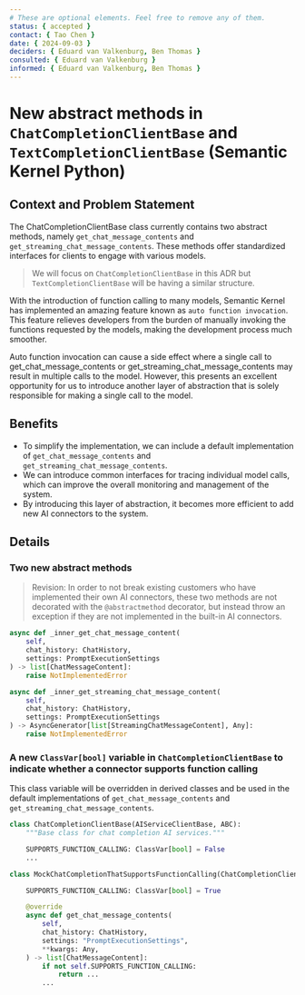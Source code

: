 ```yaml
---
# These are optional elements. Feel free to remove any of them.
status: { accepted }
contact: { Tao Chen }
date: { 2024-09-03 }
deciders: { Eduard van Valkenburg, Ben Thomas }
consulted: { Eduard van Valkenburg }
informed: { Eduard van Valkenburg, Ben Thomas }
---
```


# New abstract methods in `ChatCompletionClientBase` and `TextCompletionClientBase` (Semantic Kernel Python)

## Context and Problem Statement

The ChatCompletionClientBase class currently contains two abstract methods, namely `get_chat_message_contents` and `get_streaming_chat_message_contents`. These methods offer standardized interfaces for clients to engage with various models.

> We will focus on `ChatCompletionClientBase` in this ADR but `TextCompletionClientBase` will be having a similar structure.

With the introduction of function calling to many models, Semantic Kernel has implemented an amazing feature known as `auto function invocation`. This feature relieves developers from the burden of manually invoking the functions requested by the models, making the development process much smoother.

Auto function invocation can cause a side effect where a single call to get_chat_message_contents or get_streaming_chat_message_contents may result in multiple calls to the model. However, this presents an excellent opportunity for us to introduce another layer of abstraction that is solely responsible for making a single call to the model.

## Benefits

- To simplify the implementation, we can include a default implementation of `get_chat_message_contents` and `get_streaming_chat_message_contents`.
- We can introduce common interfaces for tracing individual model calls, which can improve the overall monitoring and management of the system.
- By introducing this layer of abstraction, it becomes more efficient to add new AI connectors to the system.

## Details

### Two new abstract methods

> Revision: In order to not break existing customers who have implemented their own AI connectors, these two methods are not decorated with the `@abstractmethod` decorator, but instead throw an exception if they are not implemented in the built-in AI connectors.

```python
async def _inner_get_chat_message_content(
    self,
    chat_history: ChatHistory,
    settings: PromptExecutionSettings
) -> list[ChatMessageContent]:
    raise NotImplementedError
```

```python
async def _inner_get_streaming_chat_message_content(
    self,
    chat_history: ChatHistory,
    settings: PromptExecutionSettings
) -> AsyncGenerator[list[StreamingChatMessageContent], Any]:
    raise NotImplementedError
```

### A new `ClassVar[bool]` variable in `ChatCompletionClientBase` to indicate whether a connector supports function calling

This class variable will be overridden in derived classes and be used in the default implementations of `get_chat_message_contents` and `get_streaming_chat_message_contents`.

```python
class ChatCompletionClientBase(AIServiceClientBase, ABC):
    """Base class for chat completion AI services."""

    SUPPORTS_FUNCTION_CALLING: ClassVar[bool] = False
    ...
```

```python
class MockChatCompletionThatSupportsFunctionCalling(ChatCompletionClientBase):

    SUPPORTS_FUNCTION_CALLING: ClassVar[bool] = True

    @override
    async def get_chat_message_contents(
        self,
        chat_history: ChatHistory,
        settings: "PromptExecutionSettings",
        **kwargs: Any,
    ) -> list[ChatMessageContent]:
        if not self.SUPPORTS_FUNCTION_CALLING:
            return ...
        ...
```
